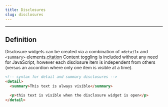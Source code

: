 ```yaml
---
title: Disclosures
slug: disclosures
---
```


---

## Definition

Disclosure widgets can be created via a combination of `<detail>` and `<summary>` elements.[citation](https://developer.mozilla.org/en-US/docs/Web/HTML/Element/details#see_also) Content toggling is included without any need for JavaScript, however each disclosure item is independent from others (versus an accordion where only one item is visible at a time).

```html
<!-- syntax for detail and summary disclosures -->
<detail>
  <summary>This text is always visible</summary>

  <p>this text is visible when the disclosure widget is open</p>
</detail>
```
